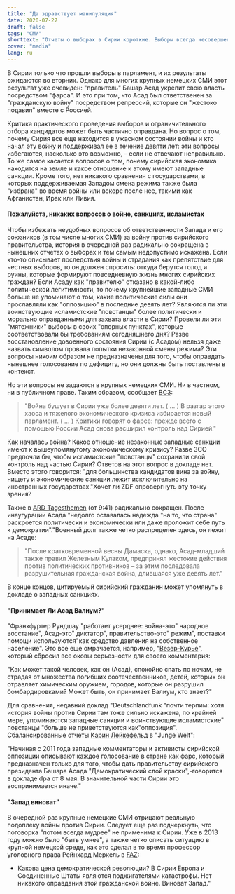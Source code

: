 ```yaml
---
title: "Да здравствует манипуляция"
date: 2020-07-27
draft: false
tags: "СМИ"
shorttext: "Отчеты о выборах в Сирии короткие. Выборы всегда несовершенны. Но кто несет ответственность за войну и голод, должно быть четко указано."
cover: "media"
lang: ru
---
```


В Сирии только что прошли выборы в парламент, и их результаты ожидаются во вторник. Однако для многих крупных немецких СМИ этот результат уже очевиден: "правитель" Башар Асад укрепит свою власть посредством "фарса". И это при том, что Асад был ответственен за "гражданскую войну" посредством репрессий, которые он "жестоко подавил" вместе с Россией.

Критика практического проведения выборов и ограничительного отбора кандидатов может быть частично оправдана. Но вопрос о том, почему Сирия все еще находится в ужасном состоянии войны и кто начал эту войну и поддерживал ее в течение девяти лет: эти вопросы избегаются, насколько это возможно, – если не отвечают неправильно. То же самое касается вопросов о том, почему сирийская экономика находится на земле и какое отношение к этому имеют западные санкции. Кроме того, нет никакого сравнения с государствами, в которых поддерживаемая Западом смена режима также была "избрана" во время войны или вскоре после нее, такими как Афганистан, Ирак или Ливия.

#### Пожалуйста, никаких вопросов о войне, санкциях, исламистах

Чтобы избежать неудобных вопросов об ответственности Запада и его союзников (в том числе многих СМИ) за войну против сирийского правительства, история в очередной раз радикально сокращена в нынешних отчетах о выборах и тем самым недопустимо искажена. Если кто-то описывает последствия войны и страдания как препятствие для честных выборов, то он должен спросить: откуда берутся голод и руины, которые формируют повседневную жизнь многих сирийских граждан? Если Асаду как "правителю" отказано в какой-либо политической легитимности, то почему крупнейшие западные СМИ больше не упоминают о том, какие политические силы они прославляли как "оппозицию" в последние девять лет? Являются ли эти воинствующие исламистские "повстанцы" более политически и морально оправданными для захвата власти в Сирии? Провели ли эти "мятежники" выборы в своих "опорных пунктах", которые соответствовали бы требованиям сегодняшнего дня? Разве восстановление довоенного состояния Сирии (с Асадом) нельзя даже назвать символом провала попытки незаконной смены режима? Эти вопросы никоим образом не предназначены для того, чтобы оправдать нынешнее голосование по дефициту, но они должны быть поставлены в контекст.

Но эти вопросы не задаются в крупных немецких СМИ. Ни в частном, ни в публичном праве. Таким образом, сообщает [ВСЗ](https://www.zdf.de/nachrichten/heute-sendungen/videos/parlamentswahl-in-syrien-100.html "Parlamentswahl in Syrien"):

> "Война бушует в Сирии уже более девяти лет. ( ... ) В разгар этого хаоса и тяжелого экономического кризиса избирается новый парламент. ( ... ) Критики говорят о фарсе: прежде всего с помощью России Асад снова расширил контроль над Сирией."

Как началась война? Какое отношение незаконные западные санкции имеют к вышеупомянутому экономическому кризису? Разве ЗСО предпочли бы, чтобы исламистские "повстанцы" сохранили свой контроль над частью Сирии? Ответов на этот вопрос в докладе нет. Вместо этого говорится: "для большинства кандидатов вина за войну, нищету и экономические санкции лежит исключительно на иностранных государствах."Хочет ли ZDF опровергнуть эту точку зрения?

Также в [ARD Tagesthemen](https://www.tagesschau.de/multimedia/sendung/tt-7647.html "tagesthemen 19.07.2020 23:15 Uhr") (от 9:41) радикально сокращен. После инаугурации Асада "недолго оставалась надежда "на то, что страна" раскроется политически и экономически или даже проложит себе путь к демократии"."Военный долг также четко распределен здесь, он лежит на Асаде:

> "После кратковременной весны Дамаска, однако, Асад-младший также правил Железным Кулаком, предпринял жестокие действия против политических противников – за этим последовала разрушительная гражданская война, длившаяся уже девять лет."

В конце концов, цитируемый сирийский гражданин может упомянуть в докладе о западных санкциях.

#### "Принимает Ли Асад Валиум?"

"Франкфуртер Рундшау "работает усерднее: война-это" народное восстание", Асад-это" диктатор", правительство-это" режим", поставки помощи используются"как средство давления на собственное население". Это все еще омрачается, например, "[Везер-Курье](https://www.weser-kurier.de/deutschland-welt/deutschland-welt-politik_artikel,-gewissenlos-_arid,1924270.html "Gewissenlos")", который сбросил все оковы серьезности для своего комментария:

"Как может такой человек, как он (Асад), спокойно спать по ночам, не страдая от множества погибших соотечественников, детей, которых он отравляет химическим оружием, городов, которые он разрушил бомбардировками? Может быть, он принимает Валиум, кто знает?"

Для сравнения, недавний доклад "Deutschlandfunk "почти терпим: хотя история войны против Сирии там тоже сильно искажена, по крайней мере, упоминаются западные санкции и воинствующие исламистские" повстанцы "больше не приветствуются как"оппозиция". Сбалансированные отчеты [Карин Лейкефельд](https://www.jungewelt.de/artikel/382458.syrien-schwierige-bedingungen.html "Schwierige Bedingungen") в "Junge Welt":

"Начиная с 2011 года западные комментаторы и активисты сирийской оппозиции описывают каждое голосование в стране как фарс, который предназначен только для того, чтобы дать правительству сирийского президента Башара Асада "Демократический слой краски",-говорится в докладе dpa от 8 мая. В значительной части Сирии это воспринимается иначе."

#### "Запад виноват"

В очередной раз крупные немецкие СМИ отрицают реальную подоплеку войны против Сирии. Следует еще раз подчеркнуть, что поговорка "потом всегда мудрее" не применима к Сирии. Уже в 2013 году можно было "быть умнее", а также четко описать ситуацию в крупной немецкой среде, как это сделал в то время профессор уголовного права Рейнхард Меркель в [FAZ](https://www.faz.net/aktuell/feuilleton/debatten/syrien-der-westen-ist-schuldig-12314314.html "Der Westen ist schuldig"):

- Какова цена демократической революции? В Сирии Европа и Соединенные Штаты являются поджигателями катастрофы. Нет никакого оправдания этой гражданской войне. Виноват Запад."
